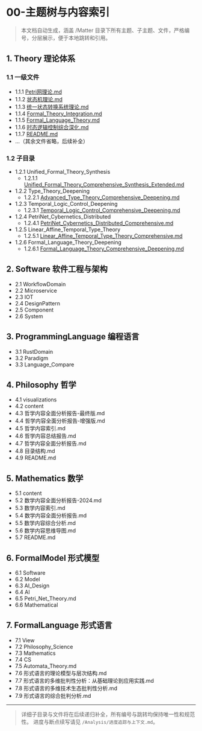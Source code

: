 # 00-主题树与内容索引

> 本文档自动生成，涵盖 /Matter 目录下所有主题、子主题、文件，严格编号，分层展示，便于本地跳转和引用。

## 1. Theory 理论体系

### 1.1 一级文件

- 1.1.1 [Petri网理论.md](../Matter/Theory/Petri网理论.md)
- 1.1.2 [状态机理论.md](../Matter/Theory/状态机理论.md)
- 1.1.3 [统一状态转换系统理论.md](../Matter/Theory/统一状态转换系统理论.md)
- 1.1.4 [Formal_Theory_Integration.md](../Matter/Theory/Formal_Theory_Integration.md)
- 1.1.5 [Formal_Language_Theory.md](../Matter/Theory/Formal_Language_Theory.md)
- 1.1.6 [时态逻辑控制综合深化.md](../Matter/Theory/时态逻辑控制综合深化.md)
- 1.1.7 [README.md](../Matter/Theory/README.md)
- ...（其余文件省略，后续补全）

### 1.2 子目录

- 1.2.1 Unified_Formal_Theory_Synthesis
  - 1.2.1.1 [Unified_Formal_Theory_Comprehensive_Synthesis_Extended.md](../Matter/Theory/Unified_Formal_Theory_Synthesis/Unified_Formal_Theory_Comprehensive_Synthesis_Extended.md)
- 1.2.2 Type_Theory_Deepening
  - 1.2.2.1 [Advanced_Type_Theory_Comprehensive_Deepening.md](../Matter/Theory/Type_Theory_Deepening/Advanced_Type_Theory_Comprehensive_Deepening.md)
- 1.2.3 Temporal_Logic_Control_Deepening
  - 1.2.3.1 [Temporal_Logic_Control_Comprehensive_Deepening.md](../Matter/Theory/Temporal_Logic_Control_Deepening/Temporal_Logic_Control_Comprehensive_Deepening.md)
- 1.2.4 PetriNet_Cybernetics_Distributed
  - 1.2.4.1 [PetriNet_Cybernetics_Distributed_Comprehensive.md](../Matter/Theory/PetriNet_Cybernetics_Distributed/PetriNet_Cybernetics_Distributed_Comprehensive.md)
- 1.2.5 Linear_Affine_Temporal_Type_Theory
  - 1.2.5.1 [Linear_Affine_Temporal_Type_Theory_Comprehensive.md](../Matter/Theory/Linear_Affine_Temporal_Type_Theory/Linear_Affine_Temporal_Type_Theory_Comprehensive.md)
- 1.2.6 Formal_Language_Theory_Deepening
  - 1.2.6.1 [Formal_Language_Theory_Comprehensive_Deepening.md](../Matter/Theory/Formal_Language_Theory_Deepening/Formal_Language_Theory_Comprehensive_Deepening.md)

## 2. Software 软件工程与架构

- 2.1 WorkflowDomain
- 2.2 Microservice
- 2.3 IOT
- 2.4 DesignPattern
- 2.5 Component
- 2.6 System

## 3. ProgrammingLanguage 编程语言

- 3.1 RustDomain
- 3.2 Paradigm
- 3.3 Language_Compare

## 4. Philosophy 哲学

- 4.1 visualizations
- 4.2 content
- 4.3 哲学内容全面分析报告-最终版.md
- 4.4 哲学内容全面分析报告-增强版.md
- 4.5 哲学内容索引.md
- 4.6 哲学内容总结报告.md
- 4.7 哲学内容全面分析报告.md
- 4.8 目录结构.md
- 4.9 README.md

## 5. Mathematics 数学

- 5.1 content
- 5.2 数学内容全面分析报告-2024.md
- 5.3 数学内容索引.md
- 5.4 数学内容全面分析报告.md
- 5.5 数学内容综合分析.md
- 5.6 数学内容思维导图.md
- 5.7 README.md

## 6. FormalModel 形式模型

- 6.1 Software
- 6.2 Model
- 6.3 AI_Design
- 6.4 AI
- 6.5 Petri_Net_Theory.md
- 6.6 Mathematical

## 7. FormalLanguage 形式语言

- 7.1 View
- 7.2 Philosophy_Science
- 7.3 Mathematics
- 7.4 CS
- 7.5 Automata_Theory.md
- 7.6 形式语言的理论模型与层次结构.md
- 7.7 形式语言的多维批判性分析：从基础理论到应用实践.md
- 7.8 形式语言的多维技术生态批判性分析.md
- 7.9 形式语言的综合批判分析.md

---

> 详细子目录与文件将在后续递归补全，所有编号与跳转均保持唯一性和规范性。
> 进度与断点续写请见 `/Analysis/进度追踪与上下文.md`。
